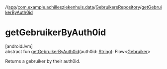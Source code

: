 //[app](../../../index.md)/[com.example.achillesziekenhuis.data](../index.md)/[GebruikersRepository](index.md)/[getGebruikerByAuth0id](get-gebruiker-by-auth0id.md)

# getGebruikerByAuth0id

[androidJvm]\
abstract fun [getGebruikerByAuth0id](get-gebruiker-by-auth0id.md)(auth0id: [String](https://kotlinlang.org/api/latest/jvm/stdlib/kotlin/-string/index.html)): Flow&lt;[Gebruiker](../../com.example.achillesziekenhuis.model/-gebruiker/index.md)&gt;

Returns a gebruiker by their auth0id.
